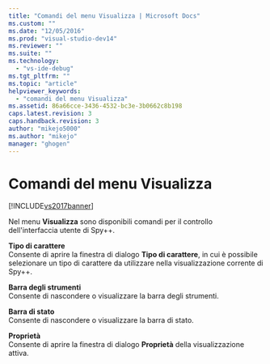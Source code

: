 ```yaml
---
title: "Comandi del menu Visualizza | Microsoft Docs"
ms.custom: ""
ms.date: "12/05/2016"
ms.prod: "visual-studio-dev14"
ms.reviewer: ""
ms.suite: ""
ms.technology: 
  - "vs-ide-debug"
ms.tgt_pltfrm: ""
ms.topic: "article"
helpviewer_keywords: 
  - "comandi del menu Visualizza"
ms.assetid: 86a66cce-3436-4532-bc3e-3b0662c8b198
caps.latest.revision: 3
caps.handback.revision: 3
author: "mikejo5000"
ms.author: "mikejo"
manager: "ghogen"
---
```

# Comandi del menu Visualizza
[!INCLUDE[vs2017banner](../code-quality/includes/vs2017banner.md)]

Nel menu **Visualizza** sono disponibili comandi per il controllo dell'interfaccia utente di Spy\+\+.  
  
 **Tipo di carattere**  
 Consente di aprire la finestra di dialogo **Tipo di carattere**, in cui è possibile selezionare un tipo di carattere da utilizzare nella visualizzazione corrente di Spy\+\+.  
  
 **Barra degli strumenti**  
 Consente di nascondere o visualizzare la barra degli strumenti.  
  
 **Barra di stato**  
 Consente di nascondere o visualizzare la barra di stato.  
  
 **Proprietà**  
 Consente di aprire la finestra di dialogo **Proprietà** della visualizzazione attiva.